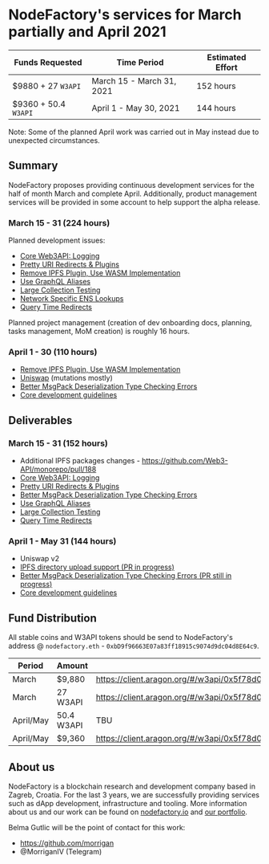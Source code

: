 # NodeFactory's services for March partially and April 2021

| Funds Requested | Time Period | Estimated Effort |
|-|-|-|
| $9880 + 27 `W3API` | March 15 - March 31, 2021 | 152 hours |
| $9360 + 50.4 `W3API` | April 1 - May 30, 2021 | 144 hours |

Note: Some of the planned April work was carried out in May instead due to unexpected circumstances.

## Summary

NodeFactory proposes providing continuous development services for the half of month March and complete April. 
Additionally, product management services will be provided in some account to help support the alpha release. 

### March 15 - 31 (224 hours)

Planned development issues:

* [Core Web3API: Logging](https://github.com/Web3-API/monorepo/issues/185)
* [Pretty URI Redirects & Plugins](https://github.com/Web3-API/monorepo/issues/189)
* [Remove IPFS Plugin, Use WASM Implementation](https://github.com/Web3-API/monorepo/issues/210)
* [Use GraphQL Aliases](https://github.com/Web3-API/monorepo/issues/191)
* [Large Collection Testing](https://github.com/Web3-API/monorepo/issues/197) 
* [Network Specific ENS Lookups](https://github.com/Web3-API/monorepo/issues/159) 
* [Query Time Redirects](https://github.com/Web3-API/monorepo/issues/155)

Planned project management (creation of dev onboarding docs, planning, tasks management, MoM creation) is roughly 16 hours.

### April 1 - 30 (110 hours)

* [Remove IPFS Plugin, Use WASM Implementation](https://github.com/Web3-API/monorepo/issues/210)
* [Uniswap](https://github.com/Web3-API/monorepo/issues/128) (mutations mostly)
* [Better MsgPack Deserialization Type Checking Errors](https://github.com/Web3-API/monorepo/issues/206)
* [Core development guidelines](https://github.com/Web3-API/monorepo/issues/63)

## Deliverables

### March 15 - 31 (152 hours)

* Additional IPFS packages changes - https://github.com/Web3-API/monorepo/pull/188
* [Core Web3API: Logging](https://github.com/Web3-API/monorepo/issues/185)
* [Pretty URI Redirects & Plugins](https://github.com/Web3-API/monorepo/issues/189)
* [Better MsgPack Deserialization Type Checking Errors](https://github.com/Web3-API/monorepo/issues/206)
* [Use GraphQL Aliases](https://github.com/Web3-API/monorepo/issues/191)
* [Large Collection Testing](https://github.com/Web3-API/monorepo/issues/197) 
* [Query Time Redirects](https://github.com/Web3-API/monorepo/issues/155)


### April 1 - May 31 (144 hours)
* Uniswap v2
* [IPFS directory upload support (PR in progress)](https://github.com/Web3-API/monorepo/pull/188)
* [Better MsgPack Deserialization Type Checking Errors (PR still in progress)](https://github.com/Web3-API/monorepo/pull/353)
* [Core development guidelines](https://github.com/Web3-API/monorepo/pull/330)


## Fund Distribution
All stable coins and W3API tokens should be send to NodeFactory's address @ `nodefactory.eth` - `0xbD9f96663E07a83ff18915c9074d9dc04d8E64c9`.

| Period | Amount | Proposal |  
|-|-|-|  
| March | $9,880 | https://client.aragon.org/#/w3api/0x5f78d0668ba666b4ed9674b313419d9db6cd48a6/vote/129/ |  
| March | 27 W3API | https://client.aragon.org/#/w3api/0x5f78d0668ba666b4ed9674b313419d9db6cd48a6/vote/128/ |  
| April/May | 50.4 W3API | TBU |  
| April/May | $9,360 | https://client.aragon.org/#/w3api/0x5f78d0668ba666b4ed9674b313419d9db6cd48a6/vote/155/ |  

## About us
NodeFactory is a blockchain research and development company based in Zagreb, Croatia. For the last 3 years, we are successfully providing services such as dApp development, infrastructure and tooling. More information about us and our work can be found on [nodefactory.io](https://nodefactory.io/) and [our portfolio](https://nodefactory.io/NodeFactory_portfolio_v5.pdf).

Belma Gutlic will be the point of contact for this work:
- https://github.com/morrigan  
- @MorriganIV (Telegram)
